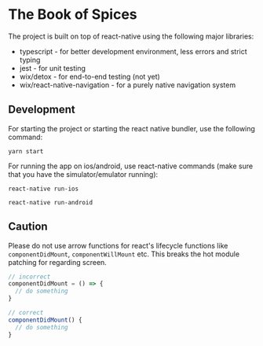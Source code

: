 # The Book of Spices
The project is built on top of react-native using the following major libraries:
* typescript - for better development environment, less errors and strict typing
* jest - for unit testing
* wix/detox - for end-to-end testing (not yet)
* wix/react-native-navigation - for a purely native navigation system


## Development
For starting the project or starting the react native bundler, use the following command:
```
yarn start
```

For running the app on ios/android, use react-native commands (make sure that you have the simulator/emulator running):
```
react-native run-ios
```
```
react-native run-android
```

## Caution
Please do not use arrow functions for react's lifecycle functions like `componentDidMount`, `componentWillMount` etc. This breaks the hot module patching for regarding screen.
```js
// incorrect
componentDidMount = () => {
  // do something
}

// correct
componentDidMount() {
  // do something
}
```
